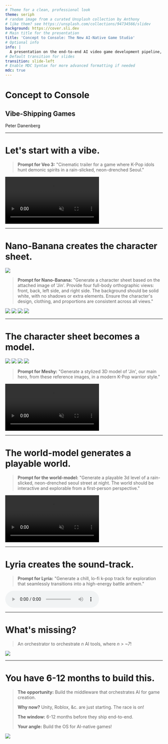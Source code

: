```yaml
---
# Theme for a clean, professional look
theme: seriph
# random image from a curated Unsplash collection by Anthony
# like them? see https://unsplash.com/collections/94734566/slidev
background: https://cover.sli.dev
# Main title for the presentation
title: 'Concept to Console: The New AI-Native Game Studio'
# Optional info
info: |
  A presentation on the end-to-end AI video game development pipeline, using the motivating example "Seoul Slayers."
# Default transition for slides
transition: slide-left
# Enable MDC Syntax for more advanced formatting if needed
mdc: true
---
```


# Concept to Console
<v-clicks>

## Vibe-Shipping Games

Peter Danenberg

</v-clicks>

---

# Let's start with a vibe.

<div class="grid grid-cols-2 gap-8 items-center h-full">
<div v-click class="flex flex-col gap-4 justify-center">

> **Prompt for Veo 3:**
> "Cinematic trailer for a game where K-Pop idols hunt demonic spirits in a rain-slicked, neon-drenched Seoul."

</div>
<div v-click class="flex items-center justify-center">
<video src="/jin-concept-movie.mp4" autoplay loop muted class="rounded-lg shadow-lg"></video>
</div>
</div>

<!-- We begin with a vision, not a document. Generative video instantly sets the tone and art style for the entire project. -->

---

# Nano-Banana creates the character sheet.

<div class="grid grid-cols-2 gap-8 items-center h-full">
<div v-click class="flex flex-col gap-4 justify-center">

<img src="/jin-still.png" class="rounded-lg max-h-[16vh] self-center" />

> **Prompt for Nano-Banana:**
> "Generate a character sheet based on the attached image of 'Jin'. Provide four full-body orthographic views: front, back, left side, and right side. The background should be solid white, with no shadows or extra elements. Ensure the character's design, clothing, and proportions are consistent across all views."

</div>
<div v-click class="grid grid-cols-2 gap-4 items-center">
<img src="/jin-front.png" class="rounded-lg max-h-[22vh]" />
<img src="/jin-back.png" class="rounded-lg max-h-[22vh]" />
<img src="/jin-left.png" class="rounded-lg max-h-[22vh]" />
<img src="/jin-right.png" class="rounded-lg max-h-[22vh]" />
</div>
</div>

<!-- With the mood set, we design our hero. AI image models can create detailed character sheets from a single concept image. -->

---

# The character sheet becomes a model.

<div class="grid grid-cols-2 gap-8 items-center h-full">
<div v-click class="flex flex-col gap-4 justify-center">

<div class="grid grid-cols-4 gap-2 self-center">
<img src="/jin-front.png" class="rounded-lg max-h-[20vh]" />
<img src="/jin-back.png" class="rounded-lg max-h-[20vh]" />
<img src="/jin-left.png" class="rounded-lg max-h-[20vh]" />
<img src="/jin-right.png" class="rounded-lg max-h-[20vh]" />
</div>

> **Prompt for Meshy:**
> "Generate a stylized 3D model of 'Jin', our main hero, from these reference images, in a modern K-Pop warrior style."

</div>
<div v-click class="flex items-center justify-center">
<video src="/jin-walking.mp4" autoplay loop muted class="rounded-lg shadow-lg max-h-[40vh]"></video>
</div>
</div>

<!-- These orthographics guide the AI in generating a game-ready, fully-articulated 3D asset. -->

---

# The world-model generates a playable world.

<div class="grid grid-cols-2 gap-8 items-center h-full">
<div v-click class="flex flex-col gap-4 justify-center">

> **Prompt for the world-model:**
> "Generate a playable 3d level of a rain-slicked, neon-drenched seoul street at night. The world should be interactive and explorable from a first-person perspective."

</div>
<div v-click class="flex items-center justify-center">
<video src="/jin-first-person.mp4" autoplay loop muted class="rounded-lg shadow-lg max-h-[45vh]"></video>
</div>
</div>

<!-- the game needs a setting. we can generate an explorable world from a simple description, creating a walkable, immersive environment. -->

---

# Lyria creates the sound-track.

<div class="flex flex-row gap-8 items-center h-full">
<div v-click class="w-1/2">

> **Prompt for Lyria:**
> "Generate a chill, lo-fi k-pop track for exploration that seamlessly transitions into a high-energy battle anthem."

</div>
<div v-click class="w-1/2 flex items-center justify-center">
<audio src="/jin.mp3" controls class="w-full max-w-lg"></audio>
</div>
</div>

<!-- a world needs a soundtrack. the ai generates music that dynamically adapts to the player's actions in real-time. -->

---

# What's missing?

<div class="grid grid-cols-2 gap-8 items-center h-full">
<div v-click class="flex flex-col gap-4 justify-center">

> An orchestrator to orchestrate _n_ AI tools, where _n > ~7_!

</div>
<div v-click class="flex items-center justify-center">
<img src="/orchestrator.svg" class="max-h-[45vh]" />
</div>
</div>

<!-- The missing piece: an orchestration layer that manages all these AI systems as a cohesive whole. -->

---

# You have 6-12 months to build this.

<div class="flex flex-row gap-8 items-center h-full">
<div v-click class="w-1/2">

> **The opportunity:** Build the middleware that orchestrates AI for game creation.
>
> **Why now?** Unity, Roblox, &c. are just starting. The race is on!
>
> **The window:** 6-12 months before they ship end-to-end.
>
> **Your angle:** Build the OS for AI-native games!

</div>
<div v-click class="w-1/2 flex items-center justify-center">
<img src="https://placehold.co/1920x1080/000000/FFFFFF/png?text=Your+Platform+Here" class="rounded-lg shadow-lg max-h-[45vh]">
</div>
</div>

<!-- This is the call to action - emphasizing the platform/middleware opportunity. -->
<!-- The message: someone in this room could build the orchestration layer before the big engines do. -->
